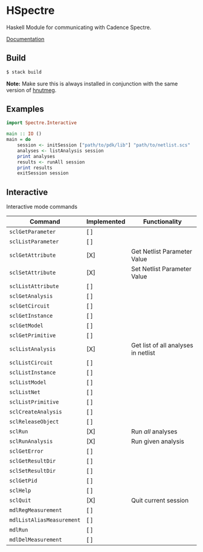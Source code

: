 # HSpectre

Haskell Module for communicating with Cadence Spectre.

[Documentation](https://augustunderground.github.io/hspectre)

## Build

```sh
$ stack build
```

**Note:** Make sure this is always installed in conjunction with the same
version of [hnutmeg](https://github.com/augustunderground/hnutmeg).

## Examples

```haskell
import Spectre.Interactive

main :: IO ()
main = do
    session <- initSession ["path/to/pdk/lib"] "path/to/netlist.scs"
    analyses <- listAnalysis session
    print analyses
    results <- runAll session
    print results
    exitSession session
```

## Interactive

Interactive mode commands

| Command                   | Implemented | Functionality                       |
|---------------------------|-------------|-------------------------------------|
| `sclGetParameter`         | [ ]         |                                     |
| `sclListParameter`        | [ ]         |                                     |
| `sclGetAttribute`         | [X]         | Get Netlist Parameter Value         |
| `sclSetAttribute`         | [X]         | Set Netlist Parameter Value         |
| `sclListAttribute`        | [ ]         |                                     |
| `sclGetAnalysis`          | [ ]         |                                     |
| `sclGetCircuit`           | [ ]         |                                     |
| `sclGetInstance`          | [ ]         |                                     |
| `sclGetModel`             | [ ]         |                                     |
| `sclGetPrimitive`         | [ ]         |                                     |
| `sclListAnalysis`         | [X]         | Get list of all analyses in netlist |
| `sclListCircuit`          | [ ]         |                                     |
| `sclListInstance`         | [ ]         |                                     |
| `sclListModel`            | [ ]         |                                     |
| `sclListNet`              | [ ]         |                                     |
| `sclListPrimitive`        | [ ]         |                                     |
| `sclCreateAnalysis`       | [ ]         |                                     |
| `sclReleaseObject`        | [ ]         |                                     |
| `sclRun`                  | [X]         | Run _all_ analyses                  |
| `sclRunAnalysis`          | [X]         | Run given analysis                  |
| `sclGetError`             | [ ]         |                                     |
| `sclGetResultDir`         | [ ]         |                                     |
| `sclSetResultDir`         | [ ]         |                                     |
| `sclGetPid`               | [ ]         |                                     |
| `sclHelp`                 | [ ]         |                                     |
| `sclQuit`                 | [X]         | Quit current session                |
| `mdlRegMeasurement`       | [ ]         |                                     |
| `mdlListAliasMeasurement` | [ ]         |                                     |
| `mdlRun`                  | [ ]         |                                     |
| `mdlDelMeasurement`       | [ ]         |                                     |
